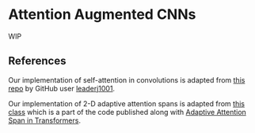# Attention Augmented CNNs
WIP
## References
Our implementation of self-attention in convolutions is adapted from [this repo](https://github.com/leaderj1001/Stand-Alone-Self-Attention) by GitHub user [leaderj1001](https://github.com/leaderj1001).

Our implementation of 2-D adaptive attention spans is adapted from [this class](https://github.com/facebookresearch/adaptive-span/blob/master/adaptive_span.py) which is a part of the code published along with [Adaptive Attention Span in Transformers](https://arxiv.org/abs/1905.07799).
